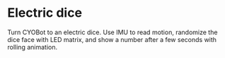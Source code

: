 # Electric dice
Turn CYOBot to an electric dice. Use IMU to read motion, randomize the dice face with LED matrix, and show a number after a few seconds with rolling animation.